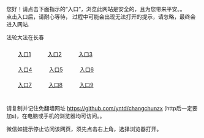 您好！请点击下面指示的“入口”，浏览此网站是安全的，且为您带来平安。。 <br/>
点击入口后，请耐心等待， 过程中可能会出现无法打开的提示，请忽略，最终会进入网站. </br>

法轮大法在长春<br/>
<div style="padding:10px"><a style="margin:20px" target="_blank" href="https://d35x6sngrj6ylb.cloudfront.net/2Qpsp?xhtgxdn" id="ccLink1" rel="nofollow">入口1</a> <a target="_blank" style="margin:20px" href="https://d2mzib11gipd8q.cloudfront.net/2Qpsp?ccsjk" id="ccLink2" rel="nofollow">入口2</a> <a style="margin:20px" target="_blank" href="https://d349ok3hxkwvic.cloudfront.net/2Qpsp?pkgepamp" id="ccLink3" rel="nofollow">入口3</a></div>

<div style="padding:10px" ><a style="margin:20px" target="_blank" href="https://d35x6sngrj6ylb.cloudfront.net/2Qpsp?xhtgxdn" id="ccLink4" rel="nofollow">入口4</a> <a style="margin:20px" href="https://d2mzib11gipd8q.cloudfront.net/2Qpsp?ccsjk" target="_blank" id="ccLink5" rel="nofollow">入口5</a> <a style="margin:20px" href="https://d349ok3hxkwvic.cloudfront.net/2Qpsp?pkgepamp" target="_blank" id="ccLink6" rel="nofollow">入口6</a></div>

<div style="padding:10px"><a style="margin:20px" target="_blank" href="https://d35x6sngrj6ylb.cloudfront.net/2Qpsp?xhtgxdn" id="ccLink7" rel="nofollow">入口7</a> <a style="margin:20px" href="https://d2mzib11gipd8q.cloudfront.net/2Qpsp?ccsjk" target="_blank" id="ccLink8" rel="nofollow">入口8</a> <a style="margin:20px" target="_blank" href="https://d349ok3hxkwvic.cloudfront.net/2Qpsp?pkgepamp" id="ccLink9" rel="nofollow">入口9</a></div>

<br/>



请复制并记住免翻墙网址 https://github.com/yntd/changchunzx (http后一定要加s)，在电脑或手机的浏览器均可访问。。<br/>

微信如提示停止访问该网页，须先点击右上角，选择浏览器打开。

